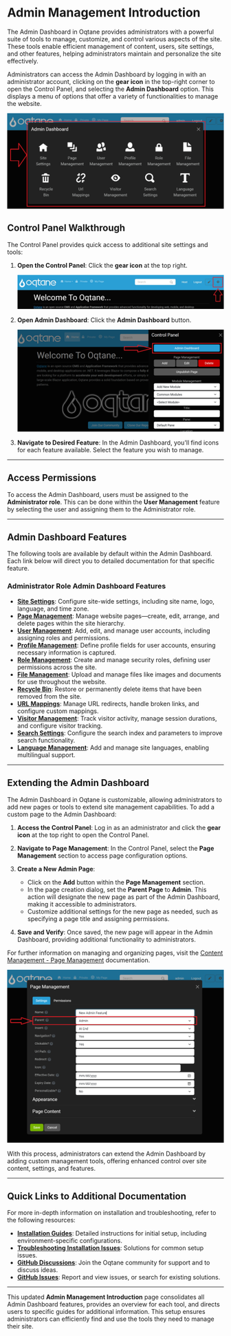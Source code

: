 # Admin Management Introduction

The Admin Dashboard in Oqtane provides administrators with a powerful suite of tools to manage, customize, and control various aspects of the site. These tools enable efficient management of content, users, site settings, and other features, helping administrators maintain and personalize the site effectively.

Administrators can access the Admin Dashboard by logging in with an administrator account, clicking on the **gear icon** in the top-right corner to open the Control Panel, and selecting the **Admin Dashboard** option. This displays a menu of options that offer a variety of functionalities to manage the website.

![Admin Dashboard](./assets/admin-dashboard.png)

## Control Panel Walkthrough

The Control Panel provides quick access to additional site settings and tools:

1. **Open the Control Panel**: Click the **gear icon** at the top right.
   
   ![Control Panel Icon](./assets/control-panel-button.png)

2. **Open Admin Dashboard**: Click the **Admin Dashboard** button.

   ![Admin Dashboard Button](./assets/control-panel-admin-dashboard-button.png)

3. **Navigate to Desired Feature**: In the Admin Dashboard, you'll find icons for each feature available. Select the feature you wish to manage.

---

## Access Permissions

To access the Admin Dashboard, users must be assigned to the **Administrator role**. This can be done within the **User Management** feature by selecting the user and assigning them to the Administrator role.


---

## Admin Dashboard Features

The following tools are available by default within the Admin Dashboard. Each link below will direct you to detailed documentation for that specific feature.

### Administrator Role Admin Dashboard Features

- **[Site Settings](site-settings.md)**: Configure site-wide settings, including site name, logo, language, and time zone.
- **[Page Management](page-management.md)**: Manage website pages—create, edit, arrange, and delete pages within the site hierarchy.
- **[User Management](user-management.md)**: Add, edit, and manage user accounts, including assigning roles and permissions.
- **[Profile Management](profile-management.md)**: Define profile fields for user accounts, ensuring necessary information is captured.
- **[Role Management](role-management.md)**: Create and manage security roles, defining user permissions across the site.
- **[File Management](file-management.md)**: Upload and manage files like images and documents for use throughout the website.
- **[Recycle Bin](recycle-bin.md)**: Restore or permanently delete items that have been removed from the site.
- **[URL Mappings](url-mappings.md)**: Manage URL redirects, handle broken links, and configure custom mappings.
- **[Visitor Management](visitor-management.md)**: Track visitor activity, manage session durations, and configure visitor tracking.
- **[Search Settings](search-settings.md)**: Configure the search index and parameters to improve search functionality.
- **[Language Management](language-management.md)**: Add and manage site languages, enabling multilingual support.

---

## Extending the Admin Dashboard

The Admin Dashboard in Oqtane is customizable, allowing administrators to add new pages or tools to extend site management capabilities. To add a custom page to the Admin Dashboard:

1. **Access the Control Panel**: Log in as an administrator and click the **gear icon** at the top right to open the Control Panel.
2. **Navigate to Page Management**: In the Control Panel, select the **Page Management** section to access page configuration options.
3. **Create a New Admin Page**:
   - Click on the **Add** button within the **Page Management** section.
   - In the page creation dialog, set the **Parent Page** to **Admin**. This action will designate the new page as part of the Admin Dashboard, making it accessible to administrators.
   - Customize additional settings for the new page as needed, such as specifying a page title and assigning permissions.

4. **Save and Verify**: Once saved, the new page will appear in the Admin Dashboard, providing additional functionality to administrators.

For further information on managing and organizing pages, visit the [Content Management - Page Management](../content/page-management.md) documentation.

![Admin Dashboard Create Admin Page](./assets/admin-dashboard-new-admin-page.png)

With this process, administrators can extend the Admin Dashboard by adding custom management tools, offering enhanced control over site content, settings, and features.

---

## Quick Links to Additional Documentation

For more in-depth information on installation and troubleshooting, refer to the following resources:

- **[Installation Guides](../../guides/installation/index.md)**: Detailed instructions for initial setup, including environment-specific configurations.
- **[Troubleshooting Installation Issues](../../guides/troubleshooting/troubleshooting-installations.md)**: Solutions for common setup issues.
- **[GitHub Discussions](https://github.com/oqtane/oqtane.framework/discussions)**: Join the Oqtane community for support and to discuss ideas.
- **[GitHub Issues](https://github.com/oqtane/oqtane.framework/issues)**: Report and view issues, or search for existing solutions.

---

This updated **Admin Management Introduction** page consolidates all Admin Dashboard features, provides an overview for each tool, and directs users to specific guides for additional information. This setup ensures administrators can efficiently find and use the tools they need to manage their site.
